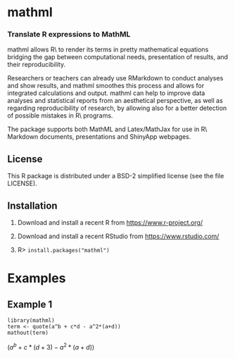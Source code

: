 # mathml
### Translate R expressions to MathML

mathml allows R\ to render its terms in pretty mathematical equations
bridging the gap between computational needs, presentation of results, and their
reproducibility. 

Researchers or teachers can already use RMarkdown to conduct analyses and show
results, and mathml smoothes this process and allows for integrated
calculations and output. mathml can help to improve data analyses and 
statistical reports from an aesthetical perspective, as well as regarding 
reproducibility of research, by allowing also for a better detection of possible
mistakes in R\ programs. 

The package supports both MathML and Latex/MathJax for use in R\ Markdown documents, 
presentations and ShinyApp webpages.

## License
This R package is distributed under a BSD-2 simplified license (see the file LICENSE).

## Installation

1. Download and install a recent R from https://www.r-project.org/

2. Download and install a recent RStudio from https://www.rstudio.com/

3. R> `install.packages("mathml")`


# Examples

## Example 1

````
library(mathml)
term <- quote(a^b + c*d - a^2*(a+d))
mathout(term)
````

$(a^b + c*(d+3) - a^2*(a+d))$


